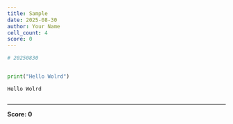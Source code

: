 ```yaml
---
title: Sample
date: 2025-08-30
author: Your Name
cell_count: 4
score: 0
---
```


```python
# 20250830
```


```python

```


```python
print("Hello Wolrd")
```

    Hello Wolrd
    


```python

```


---
**Score: 0**